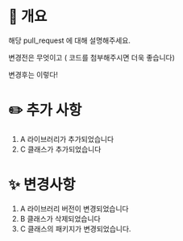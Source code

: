 # 📃 개요

해당 pull_request 에 대해 설명해주세요.

변경전은 무엇이고 ( 코드를 첨부해주시면 더욱 좋습니다)

변경후는 이렇다!

# ✏️ 추가 사항

1. A 라이브러리가 추가되었습니다
2. C 클래스가 추가되었습니다

# ✨ 변경사항

1. A 라이브러리 버전이 변경되었습니다
2. B 클래스가 삭제되었습니다
3. C 클래스의 패키지가 변경되었습니다.